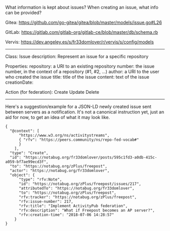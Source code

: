 What information is kept about issues? When creating an issue, what info can be provided?

Gitea: https://github.com/go-gitea/gitea/blob/master/models/issue.go#L26

GitLab: <https://gitlab.com/gitlab-org/gitlab-ce/blob/master/db/schema.rb>

Vervis: <https://dev.angeley.es/s/fr33domlover/r/vervis/s/config/models>

----

Class: Issue
    description: Represent an issue for a specific repository

Properties:
    repository: a URI to an existing repository
    number: the issue number, in the context of a repository (#1, #2, ...)
    author: a URI to the user who created the issue
    title: title of the issue
    content: text of the issue
    creationDate:

Action (for federation):
    Create
    Update
    Delete

---

Here's a suggestion/example for a JSON-LD newly created issue sent between
servers as a notification. It's not a canonical instruction yet, just an aid
for now, to get an idea of what it may look like.

    {
      "@context": [
          "https://www.w3.org/ns/activitystreams",
          { "rfv": "https://peers.community/ns/repo-fed-vocab#"
          }
        ],
      "type": "Create",
      "id": "https://notabug.org/fr33domlover/posts/595c1fd3-a0db-415c-a059-bf7ae99ecd3f",
      "to": "https://notabug.org/zPlus/freepost",
      "actor": "https://notabug.org/fr33domlover",
      "object": {
          "type": "rfv:Note",
          "id": "https://notabug.org/zPlus/freepost/issues/217",
          "attributedTo": "https://notabug.org/fr33domlover",
          "to": "https://notabug.org/zPlus/freepost",
          "rfv:tracker": "https://notabug.org/zPlus/freepost",
          "rfv:issue-number": 217,
          "rfv:title": "Implement ActivityPub federation",
          "rfv:description": "What if Freepost becomes an AP server?",
          "rfv:creation-time": "2018-07-06 14:28:57"
        }
    }
